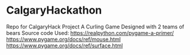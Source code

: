 # CalgaryHackathon
Repo for CalgaryHack Project
A Curling Game Designed with 2 teams of bears
Source code Used:
https://realpython.com/pygame-a-primer/
https://www.pygame.org/docs/ref/mouse.html
https://www.pygame.org/docs/ref/surface.html

